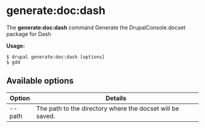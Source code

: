 # generate:doc:dash
The **generate:doc:dash** command Generate the DrupalConsole.docset package for Dash

**Usage:**
```
$ drupal generate:doc:dash [options] 
$ gdd  
```

## Available options
Option | Details
-------|-------------
--path | The path to the directory where the docset will be saved.
